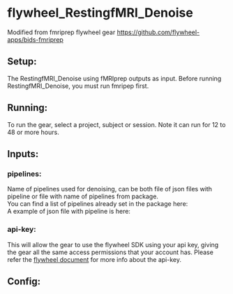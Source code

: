 # flywheel_RestingfMRI_Denoise
Modified from fmriprep flywheel gear
https://github.com/flywheel-apps/bids-fmriprep
## Setup:
The RestingfMRI_Denoise using fMRIprep outputs as input. Before running RestingfMRI_Denoise, you must run fmripep first.
## Running:
To run the gear, select a project, subject or session.
Note it can run for 12 to 48 or more hours.
## Inputs:
### pipelines: 
Name of pipelines used for denoising, can be both file of json files with pipeline or file with name of pipelines from package.
<br />You can find a list of pipelines already set in the package here:
<br />A example of json file with pipeline is here:
### api-key:
This will allow the gear to use the flywheel SDK using your api key, giving the gear all the same access permissions that your account has.
Please refer the [flywheel document](https://flywheel-io.gitlab.io/product/backend/sdk/branches/master/python/getting_started.html#api-key) for more info about the api-key.
<br />


## Config:
